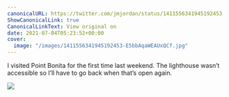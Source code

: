 ```yaml
---
canonicalURL: https://twitter.com/jmjordan/status/1411556341945192453
ShowCanonicalLink: true
CanonicalLinkText: View original on
date: 2021-07-04T05:23:52+00:00
cover:
  image: "/images/1411556341945192453-E5bbAqaWEAUxQCf.jpg"
---
```

I visited Point Bonita for the first time last weekend. The lighthouse wasn’t accessible so I’ll have to go back when that’s open again. 

![](/images/1411556341945192453-E5bbAqaWEAUxQCf.jpg)